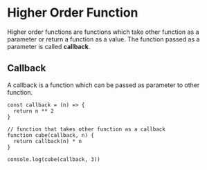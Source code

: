 # Higher Order Function
Higher order functions are functions which take other function as a parameter or return a function as a value. The function passed as a parameter is called **callback**.

## Callback
A callback is a function which can be passed as parameter to other function.

```
const callback = (n) => {
  return n ** 2
}

// function that takes other function as a callback
function cube(callback, n) {
  return callback(n) * n
}

console.log(cube(callback, 3))
```